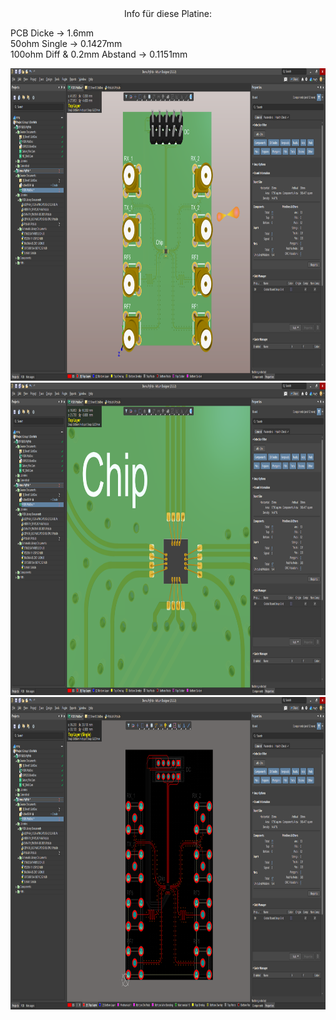 <div align=center>
	Info für diese Platine:  
</div>  

PCB Dicke -> 1.6mm  
50ohm Single -> 0.1427mm  
100ohm Diff & 0.2mm Abstand -> 0.1151mm  

<div align=center>
	<img src="https://github.com/myry07/RFPCB_Tutorial/blob/main/03_Aufbau/3d.png" width="1000" height="500">  
	<img src="https://github.com/myry07/RFPCB_Tutorial/blob/main/03_Aufbau/Chip.png" width="1000" height="500"> 
	<img src="https://github.com/myry07/RFPCB_Tutorial/blob/main/03_Aufbau/Font.png" width="1000" height="500"> 
</div>